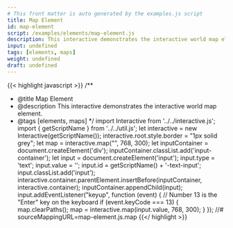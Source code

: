 ```yaml
---
# This front matter is auto generated by the examples.js script
title: Map Element
id: map-element
script: /examples/elements/map-element.js
description: This interactive demonstrates the interactive world map element.
input: undefined
tags: [elements, maps]
weight: undefined
draft: undefined
---
```


{{< highlight javascript >}}
/**
* @title Map Element
* @description This interactive demonstrates the interactive world map element.
* @tags [elements, maps]
*/
import Interactive from '../../interactive.js';
import { getScriptName } from '../../util.js';
let interactive = new Interactive(getScriptName());
interactive.root.style.border = "1px solid grey";
let map = interactive.map("", 768, 300);
let inputContainer = document.createElement('div');
inputContainer.classList.add('input-container');
let input = document.createElement('input');
input.type = 'text';
input.value = '';
input.id = getScriptName() + '-text-input';
input.classList.add('input');
interactive.container.parentElement.insertBefore(inputContainer, interactive.container);
inputContainer.appendChild(input);
input.addEventListener("keyup", function (event) {
    // Number 13 is the "Enter" key on the keyboard
    if (event.keyCode === 13) {
        map.clearPaths();
        map = interactive.map(input.value, 768, 300);
    }
});
//# sourceMappingURL=map-element.js.map
{{</ highlight >}}

